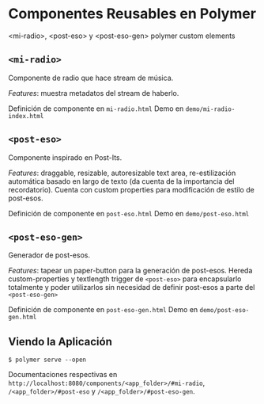# Componentes Reusables en Polymer
&lt;mi-radio>, &lt;post-eso> y &lt;post-eso-gen> polymer custom elements

## `<mi-radio>`
Componente de radio que hace stream de música.

*Features*: muestra metadatos del stream de haberlo.

Definición de componente en `mi-radio.html`
Demo en `demo/mi-radio-index.html`


## `<post-eso>`
Componente inspirado en Post-Its. 

*Features*: draggable, resizable, autoresizable text area, re-estilización automática basado en largo de texto (da cuenta de la importancia del recordatorio). Cuenta con custom properties para modificación de estilo de post-esos.

Definición de componente en `post-eso.html`
Demo en `demo/post-eso.html`

## `<post-eso-gen>`
Generador de post-esos.

*Features*: tapear un paper-button para la generación de post-esos. Hereda custom-properties y textlength trigger de `<post-eso>` para encapsularlo totalmente y poder utilizarlos sin necesidad de definir post-esos a parte del `<post-eso-gen>`

Definición de componente en `post-eso-gen.html`
Demo en `demo/post-eso-gen.html`

## Viendo la Aplicación

```
$ polymer serve --open
```
Documentaciones respectivas en `http://localhost:8080/components/<app_folder>/#mi-radio`, `/<app_folder>/#post-eso` y `/<app_folder>/#post-eso-gen`.
